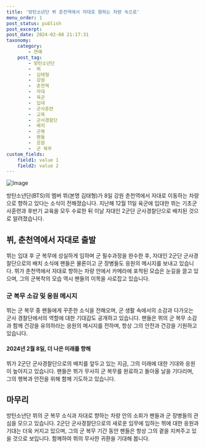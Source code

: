 ```yaml
---
title: '방탄소년단 뷔 춘천역에서 자대로 향하는 차량 속으로'
menu_order: 1
post_status: publish
post_excerpt: 
post_date: 2024-02-08 21:17:31
taxonomy:
    category:
        - 연예
    post_tag:
        - 방탄소년단
        -  뷔
        -  김태형
        -  강원
        -  춘천역
        -  자대
        -  육군
        -  입대
        -  군사훈련
        -  교육
        -  군사경찰단
        -  배치
        -  군복
        -  팬들
        -  응원
        -  군 복무
custom_fields:
    field1: value 1
    field2: value 2
---
```


![Image](https://mimgnews.pstatic.net/image/001/2024/02/08/PYH2024020814310006200_P4_20240208153318556.jpg?type=w540)

방탄소년단(BTS)의 멤버 뷔(본명 김태형)가 8일 강원 춘천역에서 자대로 이동하는 차량으로 향하고 있다는 소식이 전해졌습니다. 지난해 12월 11일 육군에 입대한 뷔는 기초군사훈련과 후반기 교육을 모두 수료한 뒤 이날 자대인 2군단 군사경찰단으로 배치된 것으로 알려졌습니다.
## 뷔, 춘천역에서 자대로 출발
뷔는 입대 후 군 복무에 성실하게 임하며 군 필수과정을 완수한 후, 자대인 2군단 군사경찰단으로의 배치 소식에 팬들은 물론이고 군 장병들도 응원의 메시지를 보내고 있습니다. 뷔가 춘천역에서 자대로 향하는 차량 안에서 카메라에 포착된 모습은 눈길을 끌고 있으며, 그의 군복착의 모습 역시 팬들의 이목을 사로잡고 있습니다.
### 군 복무 소감 및 응원 메시지
뷔는 군 복무 중 팬들에게 꾸준한 소식을 전해오며, 군 생활 속에서의 소감과 다가오는 군사 경찰단에서의 역할에 대한 기대감도 공개하고 있습니다. 팬들은 뷔의 군 복무 소감과 함께 건강을 유의하라는 응원의 메시지를 전하며, 항상 그의 안전과 건강을 기원하고 있습니다.
#### 2024년 2월 8일, 더 나은 미래를 향해
뷔가 2군단 군사경찰단으로의 배치를 앞두고 있는 지금, 그의 미래에 대한 기대와 응원이 높아지고 있습니다. 팬들은 뷔가 무사히 군 복무를 완료하고 돌아올 날을 기다리며, 그의 행복과 안전을 위해 함께 기도하고 있습니다.
## 마무리
방탄소년단 뷔의 군 복무 소식과 자대로 향하는 차량 안의 소회가 팬들과 군 장병들의 관심을 모으고 있습니다. 2군단 군사경찰단으로의 새로운 임무에 임하는 뷔에 대한 응원과 기대는 더욱 커지고 있으며, 그의 군 복무 기간 동안 팬들은 항상 그의 곁을 지켜주고 있을 것으로 보입니다. 함께하여 뷔의 무사한 귀환을 기대해 봅니다.
